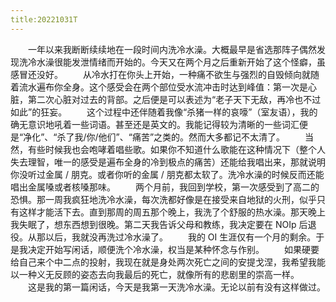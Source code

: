 ```yaml
---
title:20221031T
---
```

　　一年以来我断断续续地在一段时间内洗冷水澡。大概最早是省选那阵子偶然发现洗冷水澡很能发泄情绪而开始的。今天又在两个月之后重新开始了这个怪癖，虽感冒还没好。
　　从冷水打在你头上开始，一种痛不欲生与强烈的自毁倾向就随着流水遍布你全身。这个感受会在两个部位受水流冲击时达到峰值：第一次是心脏，第二次心脏对过去的背部。之后便是可以表述为“老子天下无敌，再冷也不过如此”的狂妄。
　　这个过程中还伴随着我像“杀猪一样的哀嚎”（室友语），我的确无意识地吼着一些词语。甚至还是英文的。我能记得较为清晰的一些词汇便是“净化”、“杀了我/你/他们”、“痛苦”之类的。然而大多都记不太清了。
　　当然，有些时候我也会咆哮着唱些歌。如果你不知道什么歌能在这种情况下（整个人失去理智，唯一的感受是遍布全身的冷到极点的痛苦）还能给我唱出来，那就说明你没听过金属 / 朋克。或者你听的金属 / 朋克都太软了。洗冷水澡的时候反而还能唱出金属嗓或者核嗓那味。
　　两个月前，我回到学校，第一次感受到了高二的恐惧。那一周我疯狂地洗冷水澡，每次洗都好像是在接受来自地狱的火刑，似乎只有这样才能活下去。直到那周的周五那个晚上，我洗了个舒服的热水澡。那天晚上我失眠了，想东西想到很晚。第二天我告诉父母和教练，我决定要在 NOIp 后退役。从那以后，我就没再洗过冷水澡了。
　　我的 OI 生涯仅有一个月的剩余。于是我决定开始写闲话，顺便洗个冷水澡，权当是某种怀念与作别。
　　如果硬要给自己来个中二点的投射，我现在就是身处两次死亡之间的安提戈涅，我希望我能以一种义无反顾的姿态去向我最后的死亡，就像所有的悲剧里的崇高一样。
　　这是我的第一篇闲话，今天是我第一天洗冷水澡。无论以前有没有这样做过。
